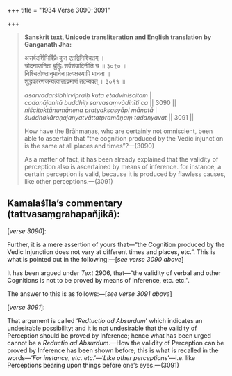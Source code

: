 +++
title = "1934 Verse 3090-3091"

+++
> **Sanskrit text, Unicode transliteration and English translation by Ganganath Jha:** 
>
> असर्वदर्शिभिर्विप्रैः कुत एतद्विनिश्चितम् ।  
> चोदनाजनिता बुद्धिः सर्वसंवादिनीति च ॥ ३०९० ॥  
> निश्चितोक्तानुमानेन प्रत्यक्षस्यापि मानता ।  
> शुद्धकारणजन्यत्वात्तत्प्रमाणं तदन्यवत् ॥ ३०९१ ॥ 
>
> *asarvadarśibhirvipraiḥ kuta etadviniścitam* \|  
> *codanājanitā buddhiḥ sarvasaṃvādinīti ca* \|\| 3090 \|\|  
> *niścitoktānumānena pratyakṣasyāpi mānatā* \|  
> *śuddhakāraṇajanyatvāttatpramāṇaṃ tadanyavat* \|\| 3091 \|\| 
>
> How have the Brāhmaṇas, who are certainly not omniscient, been able to ascertain that “the cognition produced by the Vedic injunction is the same at all places and times”?—(3090) 
>
> As a matter of fact, it has been already explained that the validity of perception also is ascertained by means of inference. for instance, a certain perception is valid, because it is produced by flawless causes, like other perceptions.—(3091)



## Kamalaśīla’s commentary (tattvasaṃgrahapañjikā):

[*verse 3090*]:

Further, it is a mere assertion of yours that—“the Cognition produced by the Vedic Injunction does not vary at different times and places, etc.”. This is what is pointed out in the following:—[*see verse 3090 above*]

It has been argued under *Text* 2906, that—“the validity of verbal and other Cognitions is not to be proved by means of Inference, etc. etc.”.

The answer to this is as follows:—[*see verse 3091 above*]

[*verse 3091*]:

That argument is called ‘*Redtuctio ad Absurdum*’ which indicates an undesirable possibility; and it is not undesirable that the validity of Perception should be proved by Inference; hence what has been urged cannot be a *Reductio ad Absurdum*.—How the validity of Perception can be proved by Inference has been shown before; this is what is recalled in the words—‘*For instance*, *etc*. *etc*.’—‘*Like other perceptions*’—i.e. like Perceptions bearing upon things before one’s eyes.—(3091)


